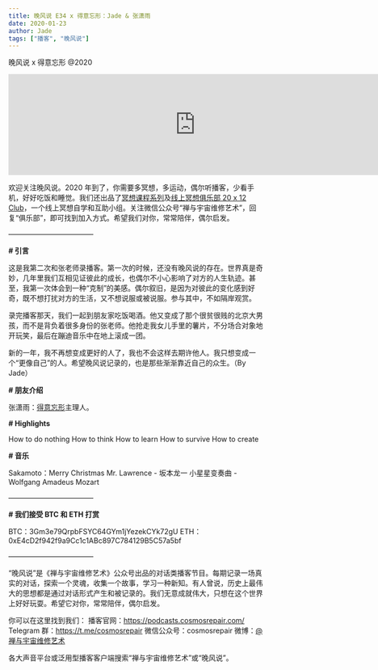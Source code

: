 ```yaml
---
title: 晚风说 E34 x 得意忘形：Jade & 张潇雨
date: 2020-01-23
author: Jade
tags: ["播客", "晚风说"]
---
```


晚风说 x 得意忘形 @2020

<!--more-->

<iframe src="https://fireside.fm/player/v2/trfV16OE+jtQtz4Tm?theme=light" width="740" height="200" frameborder="0" scrolling="no"></iframe>

欢迎关注晚风说。2020 年到了，你需要多冥想，多运动，偶尔听播客，少看手机，好好吃饭和睡觉。我们还出品了[冥想课程系列](http://mp.weixin.qq.com/s?__biz=MzA5Nzk4MDMxMg==&mid=2247484680&idx=1&sn=2a5b8f1e1f1c1e6820adf5cc95d997fe&chksm=9099dfffa7ee56e9408aa248731e3e3e502c984ca1e577decc28d66d458f2e93a600dc6d6b40&scene=21#wechat_redirect)及[线上冥想俱乐部 20 x 12 Club](http://mp.weixin.qq.com/s?__biz=MzA5Nzk4MDMxMg==&mid=2247484834&idx=1&sn=ebd2c537b12e63baef2e9eaac505c26b&chksm=9099df55a7ee5643ab84485931d52082bbb2a6ee7078bdd536faf2cbbcb7bb22783aeaf13d4b&scene=21#wechat_redirect)，一个线上冥想自学和互助小组。关注微信公众号“禅与宇宙维修艺术”，回复“俱乐部”，即可找到加入方式。希望我们对你，常常陪伴，偶尔启发。

————————————

**# 引言**

这是我第二次和张老师录播客。第一次的时候，还没有晚风说的存在。世界真是奇妙，几年里我们互相见证彼此的成长，也偶尔不小心影响了对方的人生轨迹。甚至，我第一次体会到一种“克制”的美感。偶尔叙旧，是因为对彼此的变化感到好奇，既不想打扰对方的生活，又不想说服或被说服。参与其中，不如隔岸观赏。

录完播客那天，我们一起到朋友家吃饭喝酒。他又变成了那个很贫很贱的北京大男孩，而不是背负着很多身份的张老师。他抢走我女儿手里的薯片，不分场合对象地开玩笑，最后在蹦迪音乐中在地上滚成一团。

新的一年，我不再想变成更好的人了，我也不会这样去期许他人。我只想变成一个“更像自己”的人。希望晚风说记录的，也是那些渐渐靠近自己的众生。（By Jade）

**# 朋友介绍**

张潇雨：[得意忘形](https://podcasts.apple.com/cn/podcast/%E5%BE%97%E6%84%8F%E5%BF%98%E5%BD%A2%E6%92%AD%E5%AE%A2/id1200767928)主理人。

**# Highlights**

How to do nothing
How to think
How to learn
How to survive
How to create

**# 音乐**

Sakamoto：Merry Christmas Mr. Lawrence - 坂本龙一
小星星变奏曲 - Wolfgang Amadeus Mozart

————————————

**# 我们接受 BTC 和 ETH 打赏**

BTC：3Gm3e79QrpbFSYC64GYm1jYezekCYk72gU
ETH：0xE4cD2f942f9a9Cc1c1ABc897C784129B5C57a5bf

————————————

“晚风说”是《禅与宇宙维修艺术》公众号出品的对话类播客节目。每期记录一场真实的对话，探索一个灵魂，收集一个故事，学习一种新知。有人曾说，历史上最伟大的思想都是通过对话形式产生和被记录的。我们无意成就伟大，只想在这个世界上好好玩耍。希望它对你，常常陪伴，偶尔启发。

你可以在这里找到我们：
播客官网：https://podcasts.cosmosrepair.com/
Telegram 群：https://t.me/cosmosrepair
微信公众号：cosmosrepair
微博：[@禅与宇宙维修艺术](https://weibo.com/u/7273760147)

各大声音平台或泛用型播客客户端搜索“禅与宇宙维修艺术”或“晚风说”。
